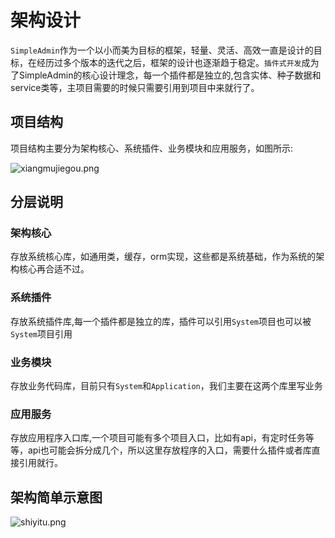 <!-- 架构设计 -->

# 架构设计
`SimpleAdmin`作为一个以小而美为目标的框架，轻量、灵活、高效一直是设计的目标，在经历过多个版本的迭代之后，框架的设计也逐渐趋于稳定。`插件式开发`成为了SimpleAdmin的核心设计理念，每一个插件都是独立的,包含实体、种子数据和service类等，主项目需要的时候只需要引用到项目中来就行了。

## 项目结构
项目结构主要分为架构核心、系统插件、业务模块和应用服务，如图所示:

![xiangmujiegou.png](/design/xiangmujiegou.png)

## 分层说明

### 架构核心
存放系统核心库，如通用类，缓存，orm实现，这些都是系统基础，作为系统的架构核心再合适不过。
### 系统插件
存放系统插件库,每一个插件都是独立的库，插件可以引用`System`项目也可以被`System`项目引用
### 业务模块
存放业务代码库，目前只有`System`和`Application`，我们主要在这两个库里写业务
### 应用服务
存放应用程序入口库,一个项目可能有多个项目入口，比如有api，有定时任务等等，api也可能会拆分成几个，所以这里存放程序的入口，需要什么插件或者库直接引用就行。


## 架构简单示意图
![shiyitu.png](/design/shiyitu.png)
